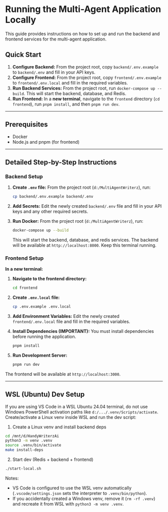 # Running the Multi-Agent Application Locally

This guide provides instructions on how to set up and run the backend and frontend services for the multi-agent application.

## Quick Start

1.  **Configure Backend:** From the project root, copy `backend/.env.example` to `backend/.env` and fill in your API keys.
2.  **Configure Frontend:** From the project root, copy `frontend/.env.example` to `frontend/.env.local` and fill in the required variables.
3.  **Run Backend Services:** From the project root, run `docker-compose up --build`. This will start the backend, database, and Redis.
4.  **Run Frontend:** In a **new terminal**, navigate to the `frontend` directory (`cd frontend`), run `pnpm install`, and then `pnpm run dev`.

---

## Prerequisites

- Docker
- Node.js and pnpm (for frontend)

---

## Detailed Step-by-Step Instructions

### Backend Setup

1.  **Create `.env` file:** From the project root (`d:/MultiAgentWriterz`), run:
    ```bash
    cp backend/.env.example backend/.env
    ```

2.  **Add Secrets:** Edit the newly created `backend/.env` file and fill in your API keys and any other required secrets.

3.  **Run Docker:** From the project root (`d:/MultiAgentWriterz`), run:
    ```bash
    docker-compose up --build
    ```
    This will start the backend, database, and redis services. The backend will be available at `http://localhost:8000`. Keep this terminal running.

### Frontend Setup

**In a new terminal:**

1.  **Navigate to the frontend directory:**
    ```bash
    cd frontend
    ```

2.  **Create `.env.local` file:**
    ```bash
    cp .env.example .env.local
    ```

3.  **Add Environment Variables:** Edit the newly created `frontend/.env.local` file and fill in the required variables.

4.  **Install Dependencies (IMPORTANT):** You must install dependencies before running the application.
    ```bash
    pnpm install
    ```

5.  **Run Development Server:**
    ```bash
    pnpm run dev
    ```

The frontend will be available at `http://localhost:3000`.

---

## WSL (Ubuntu) Dev Setup

If you are using VS Code in a WSL Ubuntu 24.04 terminal, do not use Windows PowerShell activation paths like `d:/.../.venv/Scripts/activate`. Create/activate a Linux venv inside WSL and run the dev script:

1) Create a Linux venv and install backend deps

```bash
cd /mnt/d/HandyWriterzAi
python3 -m venv .venv
source .venv/bin/activate
make install-deps
```

2) Start dev (Redis + backend + frontend)

```bash
./start-local.sh
```

Notes:
- VS Code is configured to use the WSL venv automatically (`.vscode/settings.json` sets the interpreter to `.venv/bin/python`).
- If you accidentally created a Windows venv, remove it (`rm -rf .venv`) and recreate it from WSL with `python3 -m venv .venv`.
